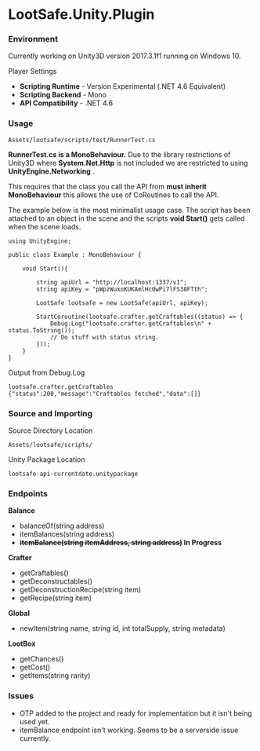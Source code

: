 # LootSafe.Unity.Plugin

### Environment

Currently working on Unity3D version 2017.3.1f1 running on Windows 10.

Player Settings

* **Scripting Runtime** - Version Experimental (.NET 4.6 Equivalent)
* **Scripting Backend** - Mono
* **API Compatibility** - .NET 4.6

### Usage

```
Assets/lootsafe/scripts/test/RunnerTest.cs
```
**RunnerTest.cs is a MonoBehaviour.** Due to the library restrictions of Unity3D where **System.Net.Http** is not included we are restricted to using **UnityEngine.Networking** . 

This requires that the class you call the API from **must inherit MonoBehaviour** this allows the use of CoRoutines to call the API.

The example below is the most minimalist usage case. The script has been attached to an object in the scene and the scripts **void Start()** gets called when the scene loads.

```
using UnityEngine;

public class Example : MonoBehaviour {

	void Start(){
    
        string apiUrl = "http://localhost:1337/v1";
        string apiKey = "pWpzWuxoKUKAmlHc0wPi7lFS38FTth";

        LootSafe lootsafe = new LootSafe(apiUrl, apiKey);

        StartCoroutine(lootsafe.crafter.getCraftables((status) => {
            Debug.Log("lootsafe.crafter.getCraftables\n" + status.ToString());
            // Do stuff with status string.
        }));
    }
}
```

Output from Debug.Log
```
lootsafe.crafter.getCraftables
{"status":200,"message":"Craftables fetched","data":[]}
```

### Source and Importing

Source Directory Location
```
Assets/lootsafe/scripts/
```

Unity Package Location
```
lootsafe-api-currentdate.unitypackage
```

### Endpoints

**Balance**

* balanceOf(string address)
* itemBalances(string address)
* **~~itemBalance(string itemAddress, string address)~~ In Progress**

**Crafter**

* getCraftables()
* getDeconstructables()
* getDeconstructionRecipe(string item)
* getRecipe(string item)

**Global**

* newItem(string name, string id, int totalSupply, string metadata)

**LootBox**

* getChances()
* getCost()
* getItems(string rarity)

### Issues

* OTP added to the project and ready for implementation but it isn't being used yet.
* itemBalance endpoint isn't working. Seems to be a serverside issue currently.
